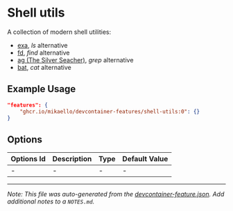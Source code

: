 # Shell utils

A collection of modern shell utilities:

- [exa](https://the.exa.website/), _ls_ alternative
- [fd](https://github.com/sharkdp/fd), _find_ alternative
- [ag (The Silver Seacher)](https://github.com/ggreer/the_silver_searcher), _grep_ alternative
- [bat](https://github.com/sharkdp/bat), _cat_ alternative

## Example Usage

```json
"features": {
    "ghcr.io/mikaello/devcontainer-features/shell-utils:0": {}
}
```

## Options

| Options Id | Description | Type | Default Value |
| ---------- | ----------- | ---- | ------------- |
| -          | -           | -    | -             |

---

_Note: This file was auto-generated from the [devcontainer-feature.json](https://github.com/devcontainers/feature-starter/blob/main/src/hello/devcontainer-feature.json). Add additional notes to a `NOTES.md`._
